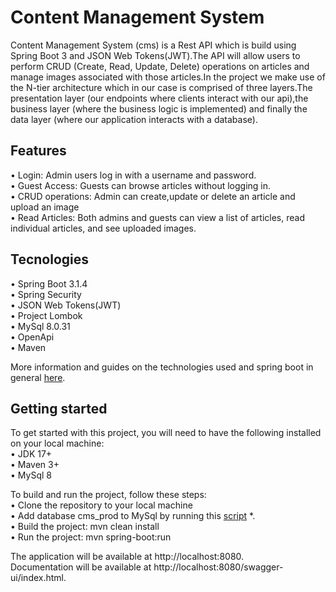 # Content Management System
Content Management System (cms) is a Rest API which is build using Spring Boot 3 
and JSON Web Tokens(JWT).The API will allow users to perform CRUD (Create, Read,
Update, Delete) operations on articles and manage images associated with those articles.In the project we make use of the N-tier architecture
which in our case is comprised of three layers.The presentation layer (our endpoints
where clients interact with our api),the business layer (where the business 
logic is implemented) and finally the data layer (where our application interacts
with a database).

## Features
• Login: Admin users log in with a username and password.<br>
• Guest Access: Guests can browse articles without logging in.<br>
• CRUD operations: Admin can create,update or delete an article and upload an image<br>
• Read Articles: Both admins and guests can view a list of articles, read individual articles,
and see uploaded images.<br>

## Tecnologies
• Spring Boot 3.1.4<br>• Spring Security<br> • JSON Web Tokens(JWT)<br> 
• Project Lombok<br> • MySql 8.0.31<br> •
OpenApi<br> • Maven

More information and guides on the technologies used and spring boot in general [here](cms/HELP.md).

## Getting started
To get started with this project, you will need to have the following installed on your local machine:<br>
• JDK 17+<br>
• Maven 3+<br>
• MySql 8<br>

To build and run the project, follow these steps:<br>
• Clone the repository to your local machine<br>
• Add database cms_prod to MySql by running this [script](https://github.com/drampas/cms/blob/main/src/main/resources/scripts/cms_prod_db_creation.sql) *.<br>
• Build the project: mvn clean install<br>
• Run the project: mvn spring-boot:run<br>

The application will be available at http://localhost:8080.<br>
Documentation will be available at http://localhost:8080/swagger-ui/index.html.
